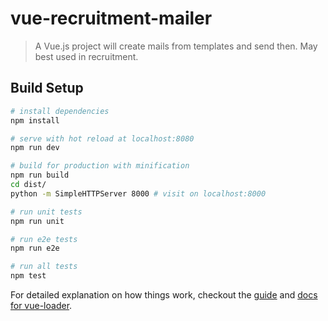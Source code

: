 # vue-recruitment-mailer

> A Vue.js project will create mails from templates and send then. May best used in recruitment.

## Build Setup

``` bash
# install dependencies
npm install

# serve with hot reload at localhost:8080
npm run dev

# build for production with minification
npm run build
cd dist/
python -m SimpleHTTPServer 8000 # visit on localhost:8000

# run unit tests
npm run unit

# run e2e tests
npm run e2e

# run all tests
npm test
```

For detailed explanation on how things work, checkout the [guide](http://vuejs-templates.github.io/webpack/) and [docs for vue-loader](http://vuejs.github.io/vue-loader).
